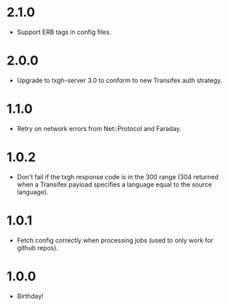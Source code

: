 # 2.1.0
* Support ERB tags in config files.

# 2.0.0
* Upgrade to txgh-server 3.0 to conform to new Transifex auth strategy.

# 1.1.0
* Retry on network errors from Net::Protocol and Faraday.

# 1.0.2
* Don't fail if the txgh response code is in the 300 range (304 returned when a Transifex payload specifies a language equal to the source language).

# 1.0.1
* Fetch config correctly when processing jobs (used to only work for github repos).

# 1.0.0
* Birthday!
